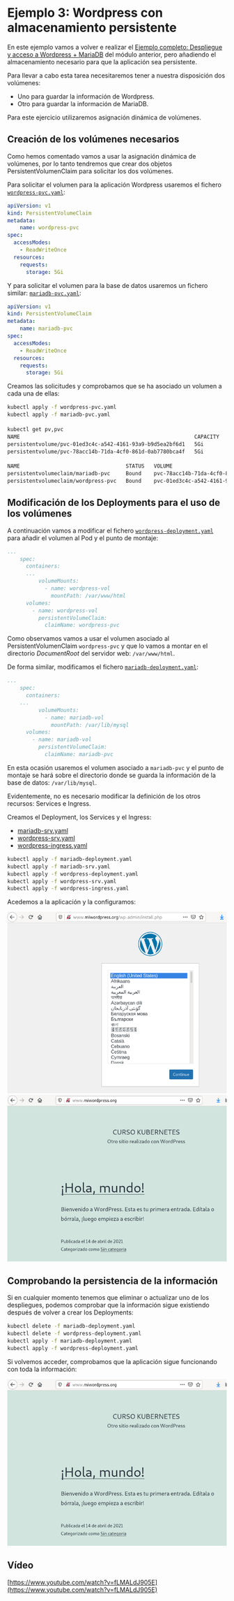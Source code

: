 # Ejemplo 3: Wordpress con almacenamiento persistente

En este ejemplo vamos a volver e realizar el [Ejemplo completo: Despliegue y acceso a Wordpress + MariaDB](../modulo7/wordpress.md) del módulo anterior, pero añadiendo el almacenamiento necesario para que la aplicación sea persistente.

Para llevar a cabo esta tarea necesitaremos tener a nuestra disposición dos volúmenes:

* Uno para guardar la información de Wordpress.
* Otro para guardar la información de MariaDB.

Para este ejercicio utilizaremos asignación dinámica de volúmenes.

## Creación de los volúmenes necesarios

Como hemos comentado vamos a usar la asignación dinámica de volúmenes, por lo tanto tendremos que crear dos objetos PersistentVolumenClaim para solicitar los dos volúmenes.

Para solicitar el volumen para la aplicación Wordpress usaremos el fichero [`wordpress-pvc.yaml`](files/wordpress/wordpress-pvc.yaml):

```yaml
apiVersion: v1
kind: PersistentVolumeClaim
metadata:
    name: wordpress-pvc
spec:
  accessModes:
    - ReadWriteOnce
  resources:
    requests:
      storage: 5Gi
```

Y para solicitar el volumen para la base de datos usaremos un fichero similar: [`mariadb-pvc.yaml`](files/mariadb/wordpress-pvc.yaml):

```yaml
apiVersion: v1
kind: PersistentVolumeClaim
metadata:
    name: mariadb-pvc
spec:
  accessModes:
    - ReadWriteOnce
  resources:
    requests:
      storage: 5Gi
```

Creamos las solicitudes y comprobamos que se ha asociado un volumen a cada una de ellas:

```bash
kubectl apply -f wordpress-pvc.yaml
kubectl apply -f mariadb-pvc.yaml

kubectl get pv,pvc
NAME                                                        CAPACITY   ACCESS MODES   RECLAIM POLICY   STATUS   CLAIM                   STORAGECLASS   REASON   AGE
persistentvolume/pvc-01ed3c4c-a542-4161-93a9-b9d5ea2bf6d1   5Gi        RWX            Delete           Bound    default/wordpress-pvc   standard                10s
persistentvolume/pvc-78acc14b-71da-4cf0-861d-0ab7780bca4f   5Gi        RWX            Delete           Bound    default/mariadb-pvc     standard                10s

NAME                                  STATUS   VOLUME                                     CAPACITY   ACCESS MODES   STORAGECLASS   AGE
persistentvolumeclaim/mariadb-pvc     Bound    pvc-78acc14b-71da-4cf0-861d-0ab7780bca4f   5Gi        RWX            standard       10s
persistentvolumeclaim/wordpress-pvc   Bound    pvc-01ed3c4c-a542-4161-93a9-b9d5ea2bf6d1   5Gi        RWX            standard       10s
```

## Modificación de los Deployments para el uso de los volúmenes

A continuación vamos a modificar el fichero [`wordpress-deployment.yaml`](files/wordpress/wordpress-deployment.yaml) para añadir el volumen al Pod y el punto de montaje:

```yaml
...
    spec:
      containers:
      ...
          volumeMounts:
            - name: wordpress-vol
              mountPath: /var/www/html
      volumes:
        - name: wordpress-vol
          persistentVolumeClaim:
            claimName: wordpress-pvc
```
Como observamos vamos a usar el volumen asociado al PersistentVolumenClaim `wordpress-pvc` y que lo vamos a montar en el directorio *DocumentRoot* del servidor web: `/var/www/html`.

De forma similar, modificamos el fichero [`mariadb-deployment.yaml`](files/wordpress/mariadb-deployment.yaml):

```yaml
...
    spec:
      containers:
    ...
          volumeMounts:
            - name: mariadb-vol
              mountPath: /var/lib/mysql
      volumes:
        - name: mariadb-vol
          persistentVolumeClaim:
            claimName: mariadb-pvc

```
En esta ocasión usaremos el volumen asociado a `mariadb-pvc` y el punto de montaje se hará sobre el directorio donde se guarda la información de la base de datos: `/var/lib/mysql`.

Evidentemente, no es necesario modificar la definición de los otros recursos: Services e Ingress.

Creamos el Deployment, los Services y el Ingress:

* [mariadb-srv.yaml](files/wordpress/mariadb-srv.yaml)
* [wordpress-srv.yaml](files/wordpress/wordpress-srv.yaml)
* [wordpress-ingress.yaml](files/wordpress/wordpress-ingress.yaml)

```bash
kubectl apply -f mariadb-deployment.yaml
kubectl apply -f mariadb-srv.yaml
kubectl apply -f wordpress-deployment.yaml
kubectl apply -f wordpress-srv.yaml
kubectl apply -f wordpress-ingress.yaml
```

Acedemos a la aplicación y la configuramos:

![wordpress](img/wp1.png)
![wordpress](img/wp2.png)

## Comprobando la persistencia de la información

Si en cualquier momento tenemos que eliminar o actualizar uno de los despliegues, podemos comprobar que la información sigue existiendo después de volver a crear los Deployments:

```bash
kubectl delete -f mariadb-deployment.yaml
kubectl delete -f wordpress-deployment.yaml
kubectl apply -f mariadb-deployment.yaml
kubectl apply -f wordpress-deployment.yaml
```

Si volvemos acceder, comprobamos que la aplicación sigue funcionando con toda la información:

![wordpress](img/wp2.png)

## Vídeo

[https://www.youtube.com/watch?v=fLMALdJ905E](https://www.youtube.com/watch?v=fLMALdJ905E)
